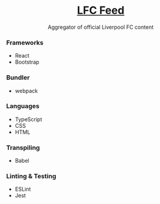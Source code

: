 <div align="center">
  <h1>
    <a href="https://mattwillson.github.io/lfc-feed/" target="_self">
      LFC Feed
    </a>
  </h1>
  <p>Aggregator of official Liverpool FC content</p>
</div>

### Frameworks

- React
- Bootstrap

### Bundler

- webpack

### Languages

- TypeScript
- CSS
- HTML

### Transpiling

- Babel

### Linting & Testing

- ESLint
- Jest
